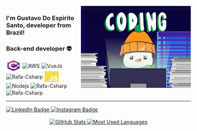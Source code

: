 <img src="git.gif" width="300px" align="right">

###      I'm Gustavo Do Espirito Santo, developer from Brazil!
 ### Back-end developer 👽
<div>
  <img align="center" alt="Rafa-Csharp" height="30" width="40" src="https://raw.githubusercontent.com/devicons/devicon/master/icons/csharp/csharp-original.svg">
 <img align="center" alt="AWS" height="30" width="40" src="https://cdn.jsdelivr.net/gh/devicons/devicon/icons/amazonwebservices/amazonwebservices-original-wordmark.svg">
 <img align="center" alt="VueJs" height="30" width="40" src="https://cdn.jsdelivr.net/gh/devicons/devicon/icons/vuejs/vuejs-original.svg">
 <img  align="center" alt="Rafa-Csharp" height="30" width="40" src="https://cdn.jsdelivr.net/gh/devicons/devicon/icons/typescript/typescript-original.svg"/>
  <img align="center" alt="Js" height="30" width="40" src="https://raw.githubusercontent.com/devicons/devicon/master/icons/javascript/javascript-plain.svg">   
  <img align="center" alt="Nodejs" height="30" width="40" src="https://cdn.jsdelivr.net/gh/devicons/devicon/icons/nodejs/nodejs-original.svg">
  <img  align="center" alt="Rafa-Csharp" height="30" width="40" src="https://cdn.jsdelivr.net/gh/devicons/devicon/icons/microsoftsqlserver/microsoftsqlserver-plain-wordmark.svg"/>
 <img  align="center" alt="Rafa-Csharp" height="30" width="40" src="https://cdn.jsdelivr.net/gh/devicons/devicon/icons/docker/docker-original-wordmark.svg"/>
 
 
</div>

---

<div>
<a href="https://www.linkedin.com/in/gustavo-do-espirito-santo-52b8601b3/">
  <img src="https://img.shields.io/badge/LinkedIn-blue?style=for-the-badge&logo=linkedin&logoColor=white" alt="LinkedIn Badge"/>
</a>
<a href="https://www.instagram.com/gustaeps">
  <img src="https://img.shields.io/badge/-Instagram-%23E4405F?style=for-the-badge&logo=instagram&logoColor=white" alt="Instagram Badge"/>
</a>
 </div>
 
 <div align="center">
  <br>
  <a href="#">
    <img height="160rem" alt="GitHub Stats" src="https://github-readme-stats.vercel.app/api?username=gustaeps2004&show_icons=true&theme=radical&bg_color=0d1117&hide_border=true"/>
  </a>
  <a href="#">
    <img height="160rem" alt="Most Used Languages" src="https://github-readme-stats.vercel.app/api/top-langs/?username=gustaeps2004&langs_count=6&layout=compact&theme=radical&bg_color=0d1117&hide_border=true"/>
  </a>
  
</div> 
